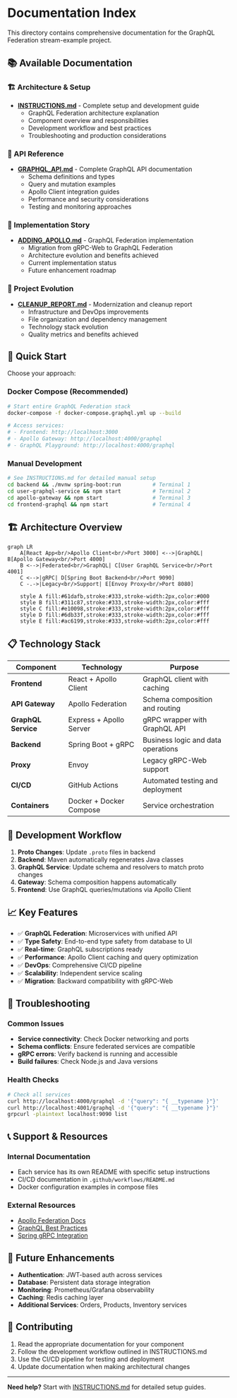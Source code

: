 # Documentation Index

This directory contains comprehensive documentation for the GraphQL Federation stream-example project.

## 📚 Available Documentation

### 🏗️ Architecture & Setup
- **[INSTRUCTIONS.md](./INSTRUCTIONS.md)** - Complete setup and development guide
  - GraphQL Federation architecture explanation
  - Component overview and responsibilities
  - Development workflow and best practices
  - Troubleshooting and production considerations

### 🔌 API Reference
- **[GRAPHQL_API.md](./GRAPHQL_API.md)** - Complete GraphQL API documentation
  - Schema definitions and types
  - Query and mutation examples
  - Apollo Client integration guides
  - Performance and security considerations
  - Testing and monitoring approaches

### 🚀 Implementation Story
- **[ADDING_APOLLO.md](./ADDING_APOLLO.md)** - GraphQL Federation implementation
  - Migration from gRPC-Web to GraphQL Federation
  - Architecture evolution and benefits achieved
  - Current implementation status
  - Future enhancement roadmap

### 🧹 Project Evolution
- **[CLEANUP_REPORT.md](./CLEANUP_REPORT.md)** - Modernization and cleanup report
  - Infrastructure and DevOps improvements
  - File organization and dependency management
  - Technology stack evolution
  - Quality metrics and benefits achieved

## 🚀 Quick Start

Choose your approach:

### Docker Compose (Recommended)
```bash
# Start entire GraphQL Federation stack
docker-compose -f docker-compose.graphql.yml up --build

# Access services:
# - Frontend: http://localhost:3000
# - Apollo Gateway: http://localhost:4000/graphql
# - GraphQL Playground: http://localhost:4000/graphql
```

### Manual Development
```bash
# See INSTRUCTIONS.md for detailed manual setup
cd backend && ./mvnw spring-boot:run          # Terminal 1
cd user-graphql-service && npm start          # Terminal 2  
cd apollo-gateway && npm start                # Terminal 3
cd frontend-graphql && npm start              # Terminal 4
```

## 🏗️ Architecture Overview

```mermaid
graph LR
    A[React App<br/>Apollo Client<br/>Port 3000] <-->|GraphQL| B[Apollo Gateway<br/>Port 4000]
    B <-->|Federated<br/>GraphQL| C[User GraphQL Service<br/>Port 4001]
    C <-->|gRPC| D[Spring Boot Backend<br/>Port 9090]
    C -.->|Legacy<br/>Support| E[Envoy Proxy<br/>Port 8080]
    
    style A fill:#61dafb,stroke:#333,stroke-width:2px,color:#000
    style B fill:#311c87,stroke:#333,stroke-width:2px,color:#fff
    style C fill:#e10098,stroke:#333,stroke-width:2px,color:#fff
    style D fill:#6db33f,stroke:#333,stroke-width:2px,color:#fff
    style E fill:#ac6199,stroke:#333,stroke-width:2px,color:#fff
```

## 📋 Technology Stack

| Component | Technology | Purpose |
|-----------|------------|---------|
| **Frontend** | React + Apollo Client | GraphQL client with caching |
| **API Gateway** | Apollo Federation | Schema composition and routing |
| **GraphQL Service** | Express + Apollo Server | gRPC wrapper with GraphQL API |
| **Backend** | Spring Boot + gRPC | Business logic and data operations |
| **Proxy** | Envoy | Legacy gRPC-Web support |
| **CI/CD** | GitHub Actions | Automated testing and deployment |
| **Containers** | Docker + Docker Compose | Service orchestration |

## 🔧 Development Workflow

1. **Proto Changes**: Update `.proto` files in backend
2. **Backend**: Maven automatically regenerates Java classes
3. **GraphQL Service**: Update schema and resolvers to match proto changes
4. **Gateway**: Schema composition happens automatically
5. **Frontend**: Use GraphQL queries/mutations via Apollo Client

## 📈 Key Features

- ✅ **GraphQL Federation**: Microservices with unified API
- ✅ **Type Safety**: End-to-end type safety from database to UI
- ✅ **Real-time**: GraphQL subscriptions ready
- ✅ **Performance**: Apollo Client caching and query optimization
- ✅ **DevOps**: Comprehensive CI/CD pipeline
- ✅ **Scalability**: Independent service scaling
- ✅ **Migration**: Backward compatibility with gRPC-Web

## 🐛 Troubleshooting

### Common Issues
- **Service connectivity**: Check Docker networking and ports
- **Schema conflicts**: Ensure federated services are compatible
- **gRPC errors**: Verify backend is running and accessible
- **Build failures**: Check Node.js and Java versions

### Health Checks
```bash
# Check all services
curl http://localhost:4000/graphql -d '{"query": "{ __typename }"}'
curl http://localhost:4001/graphql -d '{"query": "{ __typename }"}'
grpcurl -plaintext localhost:9090 list
```

## 📞 Support & Resources

### Internal Documentation
- Each service has its own README with specific setup instructions
- CI/CD documentation in `.github/workflows/README.md`
- Docker configuration examples in compose files

### External Resources
- [Apollo Federation Docs](https://www.apollographql.com/docs/federation/)
- [GraphQL Best Practices](https://graphql.org/learn/best-practices/)
- [Spring gRPC Integration](https://docs.spring.io/spring-boot/docs/current/reference/html/messaging.html#messaging.grpc)

## 🔮 Future Enhancements

- **Authentication**: JWT-based auth across services
- **Database**: Persistent data storage integration
- **Monitoring**: Prometheus/Grafana observability
- **Caching**: Redis caching layer
- **Additional Services**: Orders, Products, Inventory services

## 📝 Contributing

1. Read the appropriate documentation for your component
2. Follow the development workflow outlined in INSTRUCTIONS.md
3. Use the CI/CD pipeline for testing and deployment
4. Update documentation when making architectural changes

---

**Need help?** Start with [INSTRUCTIONS.md](./INSTRUCTIONS.md) for detailed setup guides.
